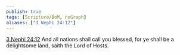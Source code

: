 ```yaml
---
publish: true
tags: [Scripture/BoM, noGraph]
aliases: ["3 Nephi 24:12"]
---
```

[3 Nephi 24:12](https://churchofjesuschrist.org/study/scriptures/bofm/3-ne/24?lang=eng&id=p12#p12) And all nations shall call you blessed, for ye shall be a delightsome land, saith the Lord of Hosts.
